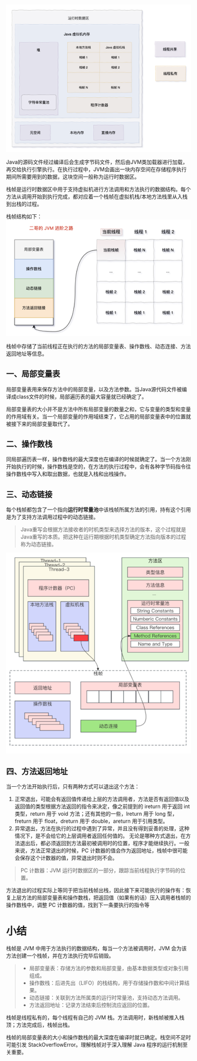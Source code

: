 ![](pictures/f25731c5.png)

Java的源码文件经过编译后会生成字节码文件，然后由JVM类加载器进行加载，再交给执行引擎执行。在执行过程中，JVM会画出一块内存空间在存储程序执行期间所需要用到的数据，这块空间一般称为运行时数据区。

栈帧是运行时数据区中用于支持虚拟机进行方法调用和方法执行的数据结构。每个方法从调用开始到执行完成，都对应着一个栈帧在虚拟机栈/本地方法栈里从入栈到出栈的过程。

栈帧结构如下：
![](pictures/2bfe4bea.png)

栈帧中存储了当前线程正在执行的方法的局部变量表、操作数栈、动态连接、方法返回地址等信息。

## 一、局部变量表

局部变量表用来保存方法中的局部变量，以及方法参数。当Java源代码文件被编译成class文件的时候，局部遍历表的最大容量就已经确定了。

局部变量表的大小并不是方法中所有局部变量的数量之和，它与变量的类型和变量的作用域有关。当一个局部变量的作用域结束了，它占用的局部变量表中的位置就被接下来的局部变量取代了。

## 二、操作数栈

同局部遍历表一样，操作数栈的最大深度也在编译的时候就确定了。当一个方法刚开始执行的时候，操作数栈是空的，在方法的执行过程中，会有各种字节码指令往操作数栈中写入和取出数据，也就是入栈和出栈操作。

## 三、动态链接

每个栈帧都包含了一个指向**运行时常量池**中该栈帧所属方法的引用，持有这个引用是为了支持方法调用过程中的动态链接。

>Java重写会根据方法接收者的时机类型来选择方法的版本，这个过程就是Java重写的本质。把这种在运行期根据时机类型确定方法指向版本的过程称为动态链接。

![](pictures/11c5ddf2.png)

## 四、方法返回地址
当一个方法开始执行后，只有两种方式可以退出这个方法：

1. 正常退出，可能会有返回值传递给上层的方法调用者，方法是否有返回值以及返回值的类型根据方法返回的指令来决定，像之前提到的 ireturn 用于返回 int 类型，return 用于 void 方法；还有其他的一些，lreturn 用于 long 型，freturn 用于 float，dreturn 用于 double，areturn 用于引用类型。
2. 异常退出，方法在执行的过程中遇到了异常，并且没有得到妥善的处理，这种情况下，是不会给它的上层调用者返回任何值的。
无论是哪种方式退出，在方法退出后，都必须返回到方法最初被调用时的位置，程序才能继续执行。一般来说，方法正常退出的时候，PC 计数器的值会作为返回地址，栈帧中很可能会保存这个计数器的值，异常退出时则不会。

>PC 计数器：JVM 运行时数据区的一部分，跟踪当前线程执行字节码的位置。

方法退出的过程实际上等同于把当前栈帧出栈，因此接下来可能执行的操作有：恢复上层方法的局部变量表和操作数栈，把返回值（如果有的话）压入调用者栈帧的操作数栈中，调整 PC 计数器的值，找到下一条要执行的指令等

# 小结
栈帧是 JVM 中用于方法执行的数据结构，每当一个方法被调用时，JVM 会为该方法创建一个栈帧，并在方法执行完毕后销毁。

>- 局部变量表：存储方法的参数和局部变量，由基本数据类型或对象引用组成。 
>- 操作数栈：后进先出（LIFO）的栈结构，用于存储操作数和中间计算结果。 
>- 动态链接：关联到方法所属类的运行时常量池，支持动态方法调用。 
>- 方法返回地址：记录方法结束后控制流应返回的位置。

栈帧是线程私有的，每个线程有自己的 JVM 栈。方法调用时，新栈帧被推入栈顶；方法完成后，栈帧出栈。

栈帧的局部变量表的大小和操作数栈的最大深度在编译时就已确定。栈空间不足时可能引发 StackOverflowError。理解栈帧对于深入理解 Java 程序的运行机制至关重要。

